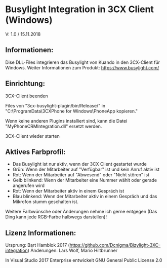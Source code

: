 # Busylight Integration in 3CX Client (Windows)
V: 1.0 / 15.11.2018

Informationen:
---------------------------------------------------------------------
Dise DLL-Files integrieren das Busylight von Kuando in den 3CX-Client für Windows.
Weiter Informationen zum Produkt: https://www.busylight.com/

Einrichtung:
---------------------------------------------------------------------
3CX-Client beenden

Files von "3cx-busylight-plugin/bin/Release/" 
in "C:\ProgramData\3CXPhone for Windows\PhoneApp kopieren."

Wenn keine anderen Plugins installiert sind, kann die Datei "MyPhoneCRMIntegration.dll" ersetzt werden. 

3CX-Client wieder starten

Aktives Farbprofil:
---------------------------------------------------------------------
- Das Busylight ist nur aktiv, wenn der 3CX Client gestartet wurde
- Grün: Wenn der Mitarbeiter auf "Verfügbar" ist und kein Anruf aktiv ist
- Rot: Wenn der Mitarbeiter auf "Abwesend" oder "Nicht stören" ist
- Gelb blinkend: Wenn der Mitarbeiter eine Nummer wählt oder gerade angerufen wird
- Rot: Wenn der Mitarbeiter aktiv in einem Gespräch ist
- Blau blinkend: Wenn der Mitarbeiter aktiv in einem Gespräch und das Mikrofon stumm geschalten ist.

Weitere Farbwünsche oder Änderungen nehme ich gerne entgegen (Das Ding kann jede RGB-Farbe halbwegs darstellen)!

Lizenz Informationen:
---------------------------------------------------------------------
Ursprung: Bart Hamblok 2017 (https://github.com/Dcnigma/Bizylight-3XC-integration)
Änderungen: Lars Wolf, Mario Hiltbrunner

In Visual Studio 2017 Enterprise entwickelt
GNU General Public License 2.0
